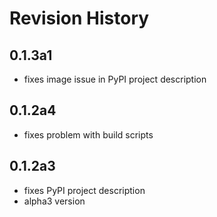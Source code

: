 # Revision History

## 0.1.3a1

-  fixes image issue in PyPI project description
## 0.1.2a4

-  fixes problem with build scripts

## 0.1.2a3
 
-  fixes PyPI project description
-  alpha3 version